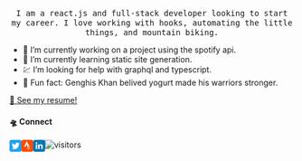 
<p align="center">
<samp>I am a react.js and full-stack developer looking to start my career. I love working with hooks, automating the little things, and mountain biking.</samp>
</p>

- 🎵 I’m currently working on a project using the spotify api.
- 🔨 I’m currently learning static site generation.
- 💹 I’m looking for help with graphql and typescript.
- 🐎 Fun fact: Genghis Khan belived yogurt made his warriors stronger.

[📄 See my resume!](https://collingskenny.github.io/resume/)


#### 🛸 Connect

<a href="https://twitter.com/kennydoessomet">
  <img align="left" alt="Vedant Jajoo Twitter" width="21px" src="https://raw.githubusercontent.com/edent/SuperTinyIcons/099dc12b59179d07d534069bc8551718f786d91a/images/svg/twitter.svg" />
</a>

<a href="https://www.strava.com/athletes/36705283">
  <img align="left" alt="Vedant Jajoo Twitter" width="21px" src="https://raw.githubusercontent.com/edent/SuperTinyIcons/099dc12b59179d07d534069bc8551718f786d91a/images/svg/strava.svg" />
</a>

<a href="https://www.linkedin.com/in/kenny-collings/">
  <img align="left" alt="Vedant Jajoo Twitter" width="21px" src="https://raw.githubusercontent.com/edent/SuperTinyIcons/099dc12b59179d07d534069bc8551718f786d91a/images/svg/linkedin.svg" />
</a>

![visitors](https://visitor-badge.glitch.me/badge?page_id=collingskenny.visitor-badge)

<!--
**CollingsKenny/CollingsKenny** is a ✨ _special_ ✨ repository because its `README.md` (this file) appears on your GitHub profile.

Here are some ideas to get you started:

- 🔭 I’m currently working on ...
- 🌱 I’m currently learning ...
- 👯 I’m looking to collaborate on ...
- 🤔 I’m looking for help with ...
- 💬 Ask me about ...
- 📫 How to reach me: ...
- 😄 Pronouns: ...
- ⚡ Fun fact: ...
-->
